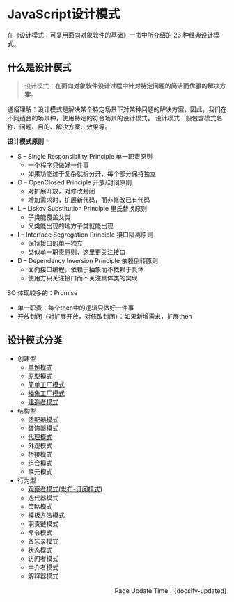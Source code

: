 #  JavaScript设计模式
在《设计模式：可复用面向对象软件的基础》一书中所介绍的 23 种经典设计模式。

## 什么是设计模式
> 设计模式：**在面向对象软件设计过程中针对特定问题的简洁而优雅的解决方案**。

通俗理解：设计模式是解决某个特定场景下对某种问题的解决方案，因此，我们在不同适合的场景种，使用特定的符合场景的设计模式。
设计模式一般包含模式名称、问题、目的、解决方案、效果等。

**设计模式原则：**
- S – Single Responsibility Principle 单一职责原则
   - 一个程序只做好一件事
   - 如果功能过于复杂就拆分开，每个部分保持独立
- O – OpenClosed Principle 开放/封闭原则
   - 对扩展开放，对修改封闭
   - 增加需求时，扩展新代码，而非修改已有代码
- L – Liskov Substitution Principle 里氏替换原则
   - 子类能覆盖父类
   - 父类能出现的地方子类就能出现
- I – Interface Segregation Principle 接口隔离原则
   - 保持接口的单一独立
   - 类似单一职责原则，这里更关注接口
- D – Dependency Inversion Principle 依赖倒转原则
   - 面向接口编程，依赖于抽象而不依赖于具体
   - 使用方只关注接口而不关注具体类的实现

SO 体现较多的：Promise
 - 单一职责：每个then中的逻辑只做好一件事
 - 开放封闭（对扩展开放，对修改封闭）：如果新增需求，扩展then

## 设计模式分类
- 创建型
    - [单例模式](javascript/js-mode/js-mode-singleton.md)
    - [原型模式](javascript/js-mode/js-mode-prototype.md)
    - [简单工厂模式](javascript/js-mode/js-mode-factory.md)
    - [抽象工厂模式](javascript/js-mode/js-mode-abstractFactory.md)
    - [建造者模式](javascript/js-mode/js-mode-builder.md)
- 结构型
    - [适配器模式](javascript/js-mode/js-mode-adapter.md)
    - [装饰器模式](javascript/js-mode/js-mode-decorator.md)
    - [代理模式](javascript/js-mode/js-mode-agent.md)
    - 外观模式
    - 桥接模式
    - 组合模式
    - 享元模式
- 行为型
    - [观察者模式(发布-订阅模式)](javascript/js-mode/js-mode-observer.md)
    - 迭代器模式
    - 策略模式
    - 模板方法模式
    - 职责链模式
    - 命令模式
    - 备忘录模式
    - 状态模式
    - 访问者模式
    - 中介者模式
    - 解释器模式
<p align="right">Page Update Time：{docsify-updated}</p>